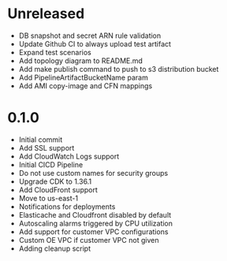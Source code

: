 # Unreleased

* DB snapshot and secret ARN rule validation
* Update Github CI to always upload test artifact
* Expand test scenarios
* Add topology diagram to README.md
* Add make publish command to push to s3 distribution bucket
* Add PipelineArtifactBucketName param
* Add AMI copy-image and CFN mappings

# 0.1.0

* Initial commit
* Add SSL support
* Add CloudWatch Logs support
* Initial CICD Pipeline
* Do not use custom names for security groups
* Upgrade CDK to 1.36.1
* Add CloudFront support
* Move to us-east-1
* Notifications for deployments
* Elasticache and Cloudfront disabled by default
* Autoscaling alarms triggered by CPU utilization
* Add support for customer VPC configurations
* Custom OE VPC if customer VPC not given
* Adding cleanup script
